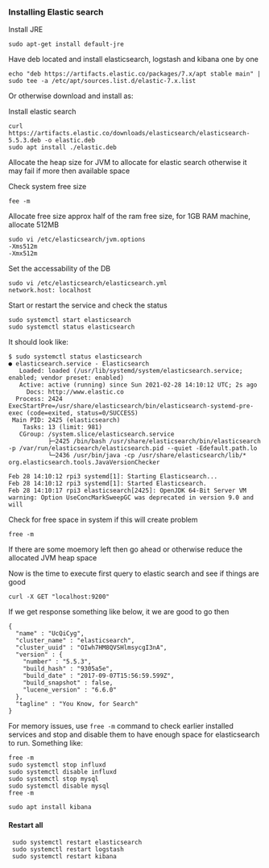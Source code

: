 ### Installing Elastic search
Install JRE
```
sudo apt-get install default-jre
```
Have deb located and install elasticsearch, logstash and kibana one by one
```
echo "deb https://artifacts.elastic.co/packages/7.x/apt stable main" | sudo tee -a /etc/apt/sources.list.d/elastic-7.x.list
```
Or otherwise download and install as:

Install elastic search
```
curl https://artifacts.elastic.co/downloads/elasticsearch/elasticsearch-5.5.3.deb -o elastic.deb
sudo apt install ./elastic.deb
```
Allocate the heap size for JVM to allocate for elastic search otherwise it may fail if more then available space   

Check system free size
```
fee -m
```
Allocate free size approx half of the ram free size, for 1GB RAM machine, allocate 512MB
```
sudo vi /etc/elasticsearch/jvm.options
-Xms512m
-Xmx512m
```
Set the accessability of the DB
```
sudo vi /etc/elasticsearch/elasticsearch.yml
network.host: localhost
```
Start or restart the service and check the status
```
sudo systemctl start elasticsearch
sudo systemctl status elasticsearch
```
It should look like:
```
$ sudo systemctl status elasticsearch
● elasticsearch.service - Elasticsearch
   Loaded: loaded (/usr/lib/systemd/system/elasticsearch.service; enabled; vendor preset: enabled)
   Active: active (running) since Sun 2021-02-28 14:10:12 UTC; 2s ago
     Docs: http://www.elastic.co
  Process: 2424 ExecStartPre=/usr/share/elasticsearch/bin/elasticsearch-systemd-pre-exec (code=exited, status=0/SUCCESS)
 Main PID: 2425 (elasticsearch)
    Tasks: 13 (limit: 981)
   CGroup: /system.slice/elasticsearch.service
           ├─2425 /bin/bash /usr/share/elasticsearch/bin/elasticsearch -p /var/run/elasticsearch/elasticsearch.pid --quiet -Edefault.path.lo
           └─2436 /usr/bin/java -cp /usr/share/elasticsearch/lib/* org.elasticsearch.tools.JavaVersionChecker

Feb 28 14:10:12 rpi3 systemd[1]: Starting Elasticsearch...
Feb 28 14:10:12 rpi3 systemd[1]: Started Elasticsearch.
Feb 28 14:10:17 rpi3 elasticsearch[2425]: OpenJDK 64-Bit Server VM warning: Option UseConcMarkSweepGC was deprecated in version 9.0 and will
```

Check for free space in system if this will create problem
```
free -m
```
If there are some moemory left then go ahead or otherwise reduce the allocated JVM heap space

Now is the time to execute first query to elastic search and see if things are good
```
curl -X GET "localhost:9200"
```
If we get response something like below, it we are good to go then
```
{
  "name" : "UcQiCyg",
  "cluster_name" : "elasticsearch",
  "cluster_uuid" : "OIwh7HM8QVSHlmsycgI3nA",
  "version" : {
    "number" : "5.5.3",
    "build_hash" : "9305a5e",
    "build_date" : "2017-09-07T15:56:59.599Z",
    "build_snapshot" : false,
    "lucene_version" : "6.6.0"
  },
  "tagline" : "You Know, for Search"
}
```

For memory issues, use `free -m` command to check earlier installed services and stop and disable them to have enough space for elasticsearch to run. Something like:

```
free -m
sudo systemctl stop influxd
sudo systemctl disable influxd
sudo systemctl stop mysql
sudo systemctl disable mysql
free -m
```
```
sudo apt install kibana
```

#### Restart all
```
 sudo systemctl restart elasticsearch
 sudo systemctl restart logstash
 sudo systemctl restart kibana
```
